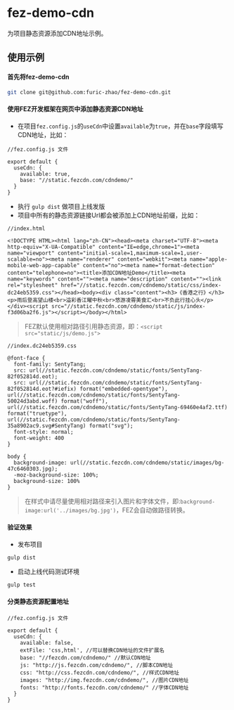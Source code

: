 # fez-demo-cdn

为项目静态资源添加CDN地址示例。

## 使用示例
#### 首先将fez-demo-cdn

```bash
git clone git@github.com:furic-zhao/fez-demo-cdn.git
```

#### 使用FEZ开发框架在网页中添加静态资源CDN地址

- 在项目`fez.config.js`的`useCdn`中设置`available`为`true`，并在`base`字段填写CDN地址，比如：

```
//fez.config.js 文件

export default {
  useCdn: {
    available: true,
    base: "//static.fezcdn.com/cdndemo/"
  }
}
```

- 执行 `gulp dist` 做项目上线发版
- 项目中所有的静态资源链接Url都会被添加上CDN地址前缀，比如：

```
//index.html

<!DOCTYPE HTML><html lang="zh-CN"><head><meta charset="UTF-8"><meta http-equiv="X-UA-Compatible" content="IE=edge,chrome=1"><meta name="viewport" content="initial-scale=1,maximum-scale=1,user-scalable=no"><meta name="renderer" content="webkit"><meta name="apple-mobile-web-app-capable" content="no"><meta name="format-detection" content="telephone=no"><title>添加CDN地址Demo</title><meta name="keywords" content=""><meta name="description" content=""><link rel="stylesheet" href="//static.fezcdn.com/cdndemo/static/css/index-dc24eb5359.css"></head><body><div class="content"><h3>《香港之行》</h3><p>雨后登高望山楼<br>溢彩香江曜中秋<br>悠游凌霄美食汇<br>不负此行挂心头</p></div><script src="//static.fezcdn.com/cdndemo/static/js/index-f3d06ba2f6.js"></script></body></html>
```

> FEZ默认使用相对路径引用静态资源，即：`<script src="static/js/demo.js">`

```
//index.dc24eb5359.css

@font-face {
  font-family: SentyTang;
  src: url(//static.fezcdn.com/cdndemo/static/fonts/SentyTang-82f052814d.eot);
  src: url(//static.fezcdn.com/cdndemo/static/fonts/SentyTang-82f052814d.eot?#iefix) format("embedded-opentype"), url(//static.fezcdn.com/cdndemo/static/fonts/SentyTang-50024d3abd.woff) format("woff"), url(//static.fezcdn.com/cdndemo/static/fonts/SentyTang-69460e4af2.ttf) format("truetype"), url(//static.fezcdn.com/cdndemo/static/fonts/SentyTang-35a8902ac9.svg#SentyTang) format("svg");
  font-style: normal;
  font-weight: 400
}

body {
  background-image: url(//static.fezcdn.com/cdndemo/static/images/bg-47c6460303.jpg);
  -moz-background-size: 100%;
  background-size: 100%
}
```

> 在样式中请尽量使用相对路径来引入图片和字体文件，即:`background-image:url('../images/bg.jpg')`，FEZ会自动做路径转换。

#### 验证效果

- 发布项目

```
gulp dist
```

- 启动上线代码测试环境

```bash
gulp test
```

#### 分类静态资源配置地址

```
//fez.config.js 文件

export default {
  useCdn: {
    available: false,
    extFile: 'css,html', //可以替换CDN地址的文件扩展名
    base: "//fezcdn.com/cdndemo/" //默认CDN地址
    js: "http://js.fezcdn.com/cdndemo/", //脚本CDN地址
    css: "http://css.fezcdn.com/cdndemo/", //样式CDN地址
    images: "http://img.fezcdn.com/cdndemo/", //图片CDN地址
    fonts: "http://fonts.fezcdn.com/cdndemo/" //字体CDN地址
  }
}
```